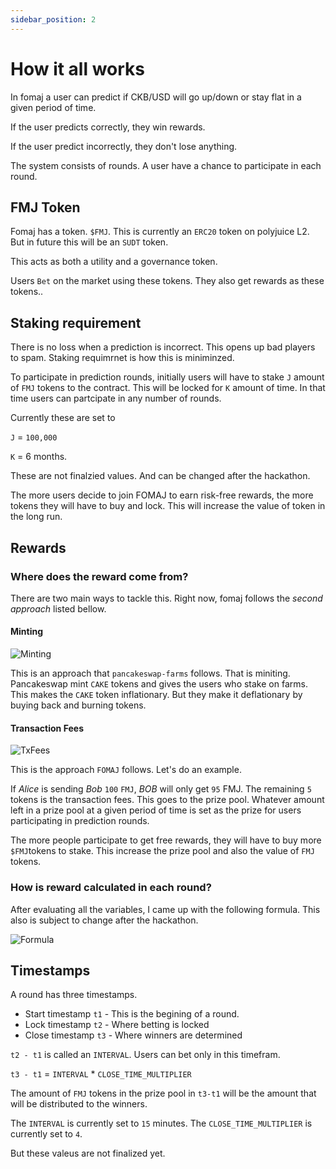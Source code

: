 ```yaml
---
sidebar_position: 2
---
```


# How it all works

In fomaj a user can predict if CKB/USD will go up/down or stay flat in a given period of time. 

If the user predicts correctly, they win rewards.

If the user predict incorrectly, they don't lose anything.

The system consists of rounds. A user have a chance to participate in each round. 

## FMJ Token
Fomaj has a token. `$FMJ`. This is currently an `ERC20` token on polyjuice L2. But in future this will be an `SUDT` token. 

This acts as both a utility and a governance token.

Users `Bet` on the market using these tokens. They also get rewards as these tokens..

## Staking requirement
There is no loss when a prediction is incorrect. This opens up bad players to spam. Staking requimrnet is how this is miniminzed. 

To participate in prediction rounds, initially users will have to stake `J` amount of `FMJ` tokens to the contract. This will be locked for `K` amount of time. In that time users can partcipate in any number of rounds. 

Currently these are set to

`J` = `100,000`

`K` = 6 months.

These are not finalzied values. And can be changed after the hackathon.

The more users decide to join FOMAJ to earn risk-free rewards, the more tokens they will have to buy and lock. This will increase the value of token in the long run. 

## Rewards

### Where does the reward come from?

There are two main ways to tackle this. Right now, fomaj follows the *second approach* listed bellow.

#### Minting
![Minting](/img/minting.png)

This is an approach that `pancakeswap-farms` follows. That is miniting. Pancakeswap mint `CAKE` tokens and gives the users who stake on farms. This makes the `CAKE` token inflationary. But they make it deflationary by buying back and burning tokens.

#### Transaction Fees
![TxFees](/img/tx-fees.png)

This is the approach `FOMAJ` follows.
Let's do an example. 

If *Alice* is sending *Bob* `100` `FMJ`, *BOB* will only get `95` FMJ. The remaining `5` tokens is the transaction fees. This goes to the prize pool. Whatever amount left in a prize pool at a given period of time is set as the prize for users participating in prediction rounds.

The more people participate to get free rewards, they will have to buy more `$FMJ`tokens to stake. This increase the prize pool and also the value of `FMJ` tokens. 

### How is reward calculated in each round?

After evaluating all the variables, I came up with the following formula. This also is subject to change after the hackathon.


![Formula](/img/formula.png)

## Timestamps

A round has three timestamps. 

- Start timestamp `t1` - This is the begining of a round. 
- Lock timestamp `t2` - Where betting is locked
- Close timestamp `t3` - Where winners are determined

`t2 - t1` is called an `INTERVAL`. Users can bet only in this timefram. 

`t3 - t1` = `INTERVAL` * `CLOSE_TIME_MULTIPLIER`

The amount of `FMJ` tokens in the prize pool in `t3-t1` will be the amount that will be distributed to the winners.

The `INTERVAL` is currently set to `15` minutes.
The `CLOSE_TIME_MULTIPLIER` is currently set to `4`. 

But these valeus are not finalized yet.


